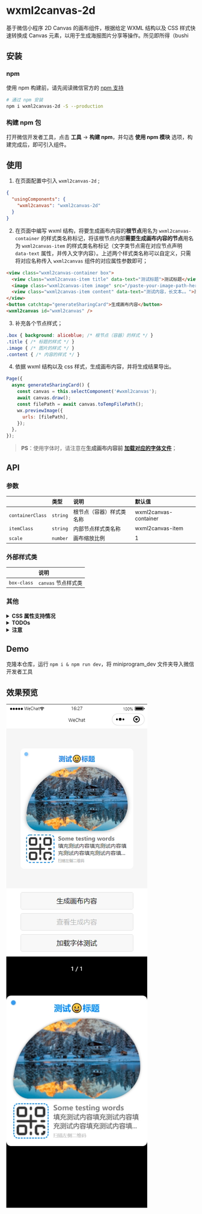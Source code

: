 # wxml2canvas-2d

基于微信小程序 2D Canvas 的画布组件，根据给定 WXML 结构以及 CSS 样式快速转换成 Canvas 元素，以用于生成海报图片分享等操作。所见即所得（bushi

## 安装

### npm

使用 npm 构建前，请先阅读微信官方的 [npm 支持](https://developers.weixin.qq.com/miniprogram/dev/devtools/npm.html)

```bash
# 通过 npm 安装
npm i wxml2canvas-2d -S --production
```

### 构建 npm 包

打开微信开发者工具，点击 **工具** -> **构建 npm**，并勾选 **使用 npm 模块** 选项，构建完成后，即可引入组件。

## 使用

1. 在页面配置中引入 `wxml2canvas-2d` ;
```json
{
  "usingComponents": {
    "wxml2canvas": "wxml2canvas-2d"
  }
}
```
2. 在页面中编写 wxml 结构，将要生成画布内容的**根节点**用名为 `wxml2canvas-container` 的样式类名称标记，将该根节点内部**需要生成画布内容的节点**用名为 `wxml2canvas-item` 的样式类名称标记（文字类节点需在对应节点声明 `data-text` 属性，并传入文字内容）。上述两个样式类名称可以自定义，只需将对应名称传入 `wxml2canvas` 组件的对应属性参数即可；
```html
<view class="wxml2canvas-container box">
  <view class="wxml2canvas-item title" data-text="测试标题">测试标题</view>
  <image class="wxml2canvas-item image" src="/paste-your-image-path-here.png" />
  <view class="wxml2canvas-item content" data-text="测试内容，长文本。。">测试内容，长文本。。</view>
</view>
<button catchtap="generateSharingCard">生成画布内容</button>
<wxml2canvas id="wxml2canvas" />
```
3. 补充各个节点样式；
```css
.box { background: aliceblue; /* 根节点（容器）的样式 */ }
.title { /* 标题的样式 */ }
.image { /* 图片的样式 */ }
.content { /* 内容的样式 */ }
```
4. 依据 wxml 结构以及 css 样式，生成画布内容，并将生成结果导出。
```javascript
Page({
  async generateSharingCard() {
    const canvas = this.selectComponent('#wxml2canvas');
    await canvas.draw();
    const filePath = await canvas.toTempFilePath();
    wx.previewImage({
      urls: [filePath],
    });
  },
});
```

> **PS**：使用字体时，请注意在**生成画布内容前** [**加载对应的字体文件**](https://developers.weixin.qq.com/miniprogram/dev/api/ui/font/wx.loadFontFace.html)；

## API

### 参数

||类型|说明|默认值|
|:-|:-|:-|:-|
|`containerClass`|`string`|根节点（容器）样式类名称|wxml2canvas-container|
|`itemClass`|`string`|内部节点样式类名称|wxml2canvas-item|
|`scale`|`number`|画布缩放比例|1|

### 外部样式类

||说明|
|:-|:-|
|`box-class`|`canvas` 节点样式类|

### 其他

<details>
  <summary><b>CSS 属性支持情况</b></summary>
  <br>

  > 基础属性：width，height，padding、margin 等布局相关属性不谈

  <table>
    <tr>
      <th colspan="2">属性</th>
      <th>说明</th>
    </tr>
    <tr>
      <td colspan="2">background</td>
      <td>背景，暂仅支持单一颜色</td>
    </tr>
    <tr>
      <td colspan="2">background-color</td>
      <td>背景颜色，支持</td>
    </tr>
    <tr>
      <td colspan="2">background-image</td>
      <td>背景图像，支持</td>
    </tr>
    <tr>
      <td rowspan="2">background-position</td>
      <td>background-position-x</td>
      <td>背景图像水平方向的位置，支持</td>
    </tr>
    <tr>
      <td>background-position-y</td>
      <td>背景图像垂直方向的位置，支持</td>
    </tr>
    <tr>
      <td colspan="2">background-size</td>
      <td>背景图像的大小，支持</td>
    </tr>
    <tr>
      <td colspan="2">background-repeat</td>
      <td>背景图像的重复方式，暂不支持 space 和 round</td>
    </tr>
    <tr>
      <td rowspan="3">border</td>
      <td>border-width</td>
      <td>边框宽度，暂仅支持四边同宽</td>
    </tr>
    <tr>
      <td>border-style</td>
      <td>边框样式，暂仅支持 solid 和 dashed</td>
    </tr>
    <tr>
      <td>border-color</td>
      <td>边框颜色，支持</td>
    </tr>
    <tr>
      <td colspan="2">opacity</td>
      <td>透明度，支持</td>
    </tr>
    <tr>
      <td colspan="2">box-shadow</td>
      <td>阴影，暂仅支持单一阴影</td>
    </tr>
    <tr>
      <td colspan="2">border-radius</td>
      <td>圆角，支持</td>
    </tr>
    <tr>
      <td colspan="2">font-family</td>
      <td>字体，支持</td>
    </tr>
    <tr>
      <td colspan="2">font-size</td>
      <td>字体大小，支持</td>
    </tr>
    <tr>
      <td colspan="2">font-weight</td>
      <td>字重，支持</td>
    </tr>
    <tr>
      <td colspan="2">text-align</td>
      <td>文本对齐，支持</td>
    </tr>
    <tr>
      <td colspan="2">line-height</td>
      <td>行高，支持</td>
    </tr>
    <tr>
      <td colspan="2">text-overflow</td>
      <td>文字溢出处理，支持</td>
    </tr>
    <tr>
      <td colspan="2">color</td>
      <td>文字颜色，支持</td>
    </tr>
  </table>
</details>
<details>
  <summary><b>TODOs</b></summary>
  <br>

  - [ ] 支持 background-image 等背景图片样式
    - [x] 支持 background-image 基础属性设置
    - [ ] 支持 background-clip 延伸范围
  - [ ] 支持渐变类 Gradients
    - [x] 支持 linear-gradient 线性渐变
    - [x] 支持 radial-gradient 径向渐变
    - [x] 支持 conic-gradient 锥形渐变
    - [ ] 支持多重 Gradients 渐变
    - [ ] 支持渐变类 Gradients 插值提示（hard）
  - [ ] 支持多重 background，多重 box-shadow
    - [x] 支持多重 background-image
    - [ ] 支持多重 box-shadow
  - [ ] 支持 CSS Transforms 相关属性（hard）
  - [ ] 支持 CSS Writing Modes 相关属性（hard）
</details>
<details>
  <summary><b>注意</b></summary>
  <br>

  - 微信新版 Canvas 2D 接口基本与 Web Canvas API 对齐，但仍有部分 API 存在差异，随着微信版本或基础库更新，或许会提高相应 API 的支持度
  - 微信新版 Canvas 2D 的画布有宽高分别最大不能超过 4096px 的限制，此 repo 绘制画布时会将画布大小根据设备像素比（dpr）进行放大，使用时请注意避免容器的宽高大于 4096px / dpr
  - 尽管微信新版 Canvas 2D 接口采用同步的方式绘制 Canvas 元素，但在部分机型或平台上调用 wx.canvasToTempFilePath 时，也可能绘制过程尚未完成，所以使用过程中尽可能延迟或分步骤调用 wx.canvasToTempFilePath 进行导出图片的操作
  - iOS 平台对于 Path2D 的支持度不足，此 repo 已去除 Path2D 的相关应用，转而使用普通路径，相对应的路径生成次数会增多，绘制时长有所增加，但不多
  - iOS 平台使用 CanvasContext.ellipse 以及 Path2D.ellipse 时，其中的参数 rotation 旋转角度所使用的角度单位不同：iOS 使用角度值，macOS 平台未知，其余使用弧度值
  - 绘制文字元素时，各机型和各平台对于 font-size、font-weight、line-height 的实际表现与 CSS 中的表现有细微不同，此 repo 暂时使用常量比例进行换算对齐，未彻底解决
  - 绘制元素的边框暂时只支持 solid 和 dashed 两种样式，其中 dashed 样式的边框使用 CanvasContext.setLineDash 实现，各机型和各平台的边框虚线间距表现均有差异，此 repo 暂时使用与边框宽度等比的间距表现虚线边框
  - 绘制元素的阴影时，阴影的透明度将随着背景色的透明度等比改变，未设置背景色时，元素的阴影将会不可见，所以绘制元素的阴影时，请尽量设置该元素的背景色为不透明的实色，若无设置，此 repo 在绘制该元素的阴影前会自动设置为纯黑色背景
  - 绘制渐变图案时，请尽量在 CSS 中将渐变的色标按位置正序顺序依次书写，支持使用负值（径向渐变除外），暂未处理色标位置错乱情况下的表现形式，暂不支持控制渐变进程的插值提示
  - 微信新版 Canvas API 目前不支持绘制椭圆形径向渐变图案，此 repo 使用 CanvasContext.scale 对圆形径向渐变图案进行放大或缩小，以实现椭圆形径向渐变图案，而在 closest-corner 与 farthest-corner 模式下的椭圆形径向渐变中，目前还未找出 CSS 在绘制椭圆形径向渐变图案时的长轴与短轴的大小的计算规则，暂时使用常量比例进行换算对齐，未彻底解决
  - 锥形渐变图案目前仅微信开发者工具以及 Windows 平台支持，开发工具上锥形渐变角度的 0° 基准与 CSS 表现一致（即 12 点钟方向），起始角度参数的角度单位为弧度，Windows 平台上的 0° 基准为 3 点钟方向，起始角度参数的角度单位为角度，iOS 和 Android 均不支持 CanvasContext.createConicGradient API，macOS 平台未知
  - 设置渐变背景图案时，请尽量避免使用 black、white 等名词形式描述颜色，部分 iOS 设备不会自动转换颜色内容，难以匹配并识别颜色（目前发现部分 iOS 设备中，红色不管以任何形式描述，结果均显示为 red，暂时已处理，且仅处理颜色为 red 的情况）
</details>

## Demo

克隆本仓库，运行 `npm i & npm run dev`，将 miniprogram_dev 文件夹导入微信开发者工具

## 效果预览

![效果预览](screenshot-0.png)
![效果预览](screenshot-1.png)
